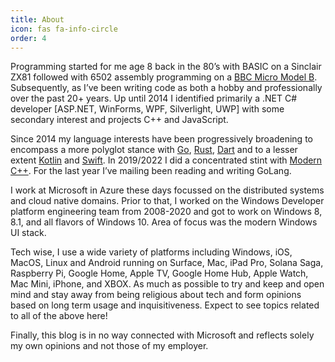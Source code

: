 ```yaml
---
title: About
icon: fas fa-info-circle
order: 4
---
```


Programming started for me age 8 back in the 80’s with BASIC on a Sinclair ZX81 followed with 6502 assembly programming on a [BBC Micro Model B](https://en.wikipedia.org/wiki/BBC_Micro).  Subsequently, as I’ve been writing code as both a hobby and professionally over the past 20+ years. Up until 2014 I identified primarily a .NET C# developer [ASP.NET, WinForms, WPF, Silverlight, UWP] with some secondary interest and projects C++ and JavaScript.

Since 2014 my language interests have been progressively broadening to encompass a more polyglot stance with [Go](https://golang.org/), [Rust](https://www.rust-lang.org/), [Dart](https://dart.dev/) and to a lesser extent [Kotlin](https://kotlinlang.org/) and [Swift](https://swift.org/).  In 2019/2022 I did a concentrated stint with [Modern C++](https://moderncpp.com/).  For the last year I’ve mailing been reading and writing GoLang.

I work at Microsoft in Azure these days focussed on the distributed systems and cloud native domains.  Prior to that, I worked on the Windows Developer platform engineering team from 2008-2020 and got to work on Windows 8, 8.1, and all flavors of Windows 10.  Area of focus was the modern Windows UI stack.

Tech wise, I use a wide variety of platforms including Windows, iOS, MacOS, Linux and Android running on Surface, Mac, iPad Pro, Solana Saga, Raspberry Pi, Google Home, Apple TV, Google Home Hub, Apple Watch, Mac Mini, iPhone, and XBOX.  As much as possible to try and keep and open mind and stay away from being religious about tech and form opinions based on long term usage and inquisitiveness.  Expect to see topics related to all of the above here!

Finally, this blog is in no way connected with Microsoft and reflects solely my own opinions and not those of my employer.